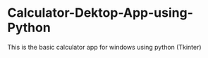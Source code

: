 # Calculator-Dektop-App-using-Python
This is the basic calculator app for windows using python (Tkinter)
